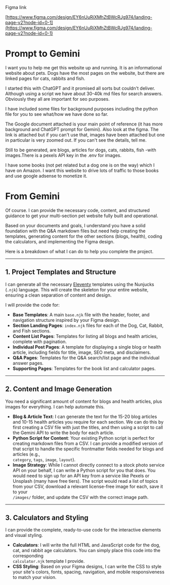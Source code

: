 Figma link

[https://www.figma.com/design/EY6nUuRiXMhZtBWcRJg974/landing-page-v2?node-id=0-1](https://www.figma.com/design/EY6nUuRiXMhZtBWcRJg974/landing-page-v2?node-id=0-1)

#  **Prompt to Gemini**

I want you to help me get this website up and running. It is an informational website about pets. Dogs have the most pages on the website, but there are linked pages for cats, rabbits and fish.

I started this with ChatGPT and it promised all sorts but couldn't deliver. Although using a script we have about 30-40k md files for search answers. Obviously they all are important for seo purposes. 

I have included some files for background purposes including the python file for you to see what/how we have done so far.

The Google document attached is your main point of reference (it has more background and ChatGPT prompt for Gemini). Also look at the figma. The link is attached but if you can't use that, images have been attached but one in particular is very zoomed out. If you can't see the details, tell me.

Still to be generated, are blogs, articles for dogs, cats, rabbits, fish \-with images.There is a pexels API key in the .env for images.

I have some books (not pet related but a dog one is on the way) which I have on Amazon. I want this website to drive lots of traffic to those books and use google adsense to monetize it.

# **From Gemini**

Of course. I can provide the necessary code, content, and structured guidance to get your multi-section pet website fully built and operational.

Based on your documents and goals, I understand you have a solid foundation with the Q\&A markdown files but need help creating the templates, generating content for the other sections (blogs, health), coding the calculators, and implementing the Figma design.

Here is a breakdown of what I can do to help you complete the project.

---

## **1\. Project Templates and Structure**

I can generate all the necessary [Eleventy](https://www.11ty.dev/) templates using the Nunjucks (`.njk`) language. This will create the skeleton for your entire website, ensuring a clean separation of content and design.

I will provide the code for:

* **Base Templates**: A main `base.njk` file with the header, footer, and navigation structure inspired by your Figma design.  
* **Section Landing Pages**: `index.njk` files for each of the Dog, Cat, Rabbit, and Fish sections.  
* **Content List Pages**: Templates for listing all blogs and health articles, complete with pagination.  
* **Individual Post Pages**: A template for displaying a single blog or health article, including fields for title, image, SEO meta, and disclaimers.  
* **Q\&A Pages**: Templates for the Q\&A search/list page and the individual answer pages.  
* **Supporting Pages**: Templates for the book list and calculator pages.

---

## **2\. Content and Image Generation**

You need a significant amount of content for blogs and health articles, plus images for everything. I can help automate this.

* **Blog & Article Text**: I can generate the text for the 15-20 blog articles and 10-15 health articles you require for each section. We can do this by first creating a CSV file with just the titles, and then using a script to call the Gemini API to write the body for each article.  
* **Python Script for Content**: Your existing Python script is perfect for creating markdown files from a CSV. I can provide a modified version of that script to handle the specific frontmatter fields needed for blogs and articles (e.g.,  
   `category`, `tags`, `image`, `layout`).  
* **Image Strategy**: While I cannot directly connect to a stock photo service API on your behalf, I can write a Python script for you that does. You would need to sign up for an API key from a service like Pexels or Unsplash (many have free tiers). The script would read a list of topics from your CSV, download a relevant license-free image for each, save it to your  
   `/images/` folder, and update the CSV with the correct image path.

---

## **3\. Calculators and Styling**

I can provide the complete, ready-to-use code for the interactive elements and visual styling.

* **Calculators**: I will write the full HTML and JavaScript code for the dog, cat, and rabbit age calculators. You can simply place this code into the corresponding  
   `calculator.njk` template I provide.  
* **CSS Styling**: Based on your Figma designs, I can write the CSS to style your site's colors, fonts, spacing, navigation, and mobile responsiveness to match your vision.

